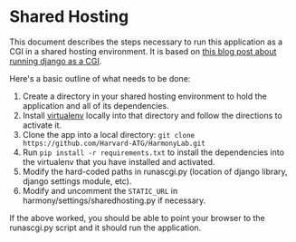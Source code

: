 # Shared Hosting

This document describes the steps necessary to run this application as a CGI in a shared hosting environment. It is based on [this blog post about running django as a CGI](http://joemaller.com/1467/django-via-cgi-on-shared-hosting/).

Here's a basic outline of what needs to be done:

1. Create a directory in your shared hosting environment to hold the application and all of its dependencies.
1. Install [virtualenv](http://www.virtualenv.org/) locally into that directory and follow the directions to activate it.
1. Clone the app into a local directory: `git clone https://github.com/Harvard-ATG/HarmonyLab.git` 
1. Run `pip install -r requirements.txt` to install the dependencies into the virtualenv that you have installed and activated.
1. Modify the hard-coded paths in runascgi.py (location of django library, django settings module, etc).
1. Modify and uncomment the `STATIC_URL` in harmony/settings/sharedhosting.py if necessary.

If the above worked, you should be able to point your browser to the runascgi.py script and it should run the application.

